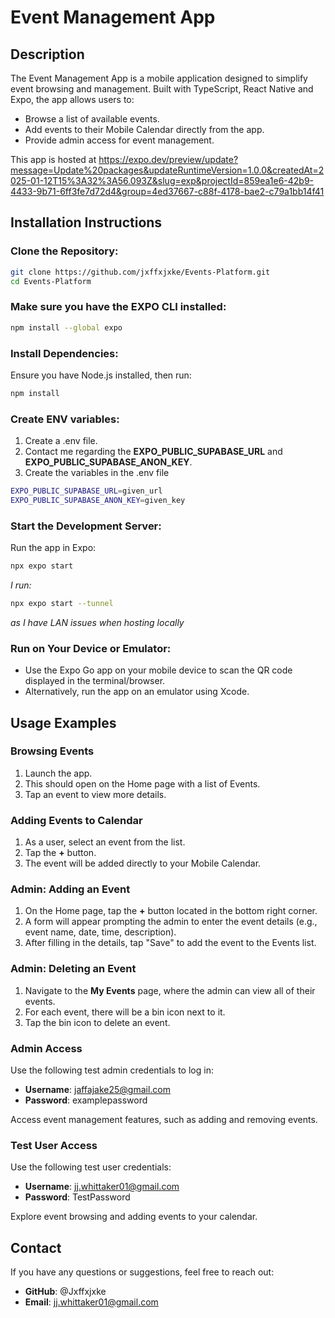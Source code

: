 # Event Management App

## Description

The Event Management App is a mobile application designed to simplify event browsing and management. Built with TypeScript, React Native and Expo, the app allows users to:

- Browse a list of available events.
- Add events to their Mobile Calendar directly from the app.
- Provide admin access for event management.

This app is hosted at https://expo.dev/preview/update?message=Update%20packages&updateRuntimeVersion=1.0.0&createdAt=2025-01-12T15%3A32%3A56.093Z&slug=exp&projectId=859ea1e6-42b9-4433-9b71-6ff3fe7d72d4&group=4ed37667-c88f-4178-bae2-c79a1bb14f41

## Installation Instructions

### Clone the Repository:
```bash
git clone https://github.com/jxffxjxke/Events-Platform.git
cd Events-Platform

```

### Make sure you have the EXPO CLI installed:
```bash
npm install --global expo

```

### Install Dependencies:
Ensure you have Node.js installed, then run:
```bash
npm install
```

### Create ENV variables:
1. Create a .env file.
2. Contact me regarding the **EXPO_PUBLIC_SUPABASE_URL** and **EXPO_PUBLIC_SUPABASE_ANON_KEY**.
3. Create the variables in the .env file
```bash
EXPO_PUBLIC_SUPABASE_URL=given_url
EXPO_PUBLIC_SUPABASE_ANON_KEY=given_key
```

### Start the Development Server:
Run the app in Expo:
```bash
npx expo start
```

_I run:_
```bash
npx expo start --tunnel
```
_as I have LAN issues when hosting locally_

### Run on Your Device or Emulator:
- Use the Expo Go app on your mobile device to scan the QR code displayed in the terminal/browser.
- Alternatively, run the app on an emulator using Xcode.

## Usage Examples

### Browsing Events
1. Launch the app.
2. This should open on the Home page with a list of Events.
3. Tap an event to view more details.

### Adding Events to Calendar
1. As a user, select an event from the list.
2. Tap the **+** button.
3. The event will be added directly to your Mobile Calendar.

### Admin: Adding an Event
1. On the Home page, tap the **+** button located in the bottom right corner.
2. A form will appear prompting the admin to enter the event details (e.g., event name, date, time, description).
3. After filling in the details, tap "Save" to add the event to the Events list.

### Admin: Deleting an Event
1. Navigate to the **My Events** page, where the admin can view all of their events.
2. For each event, there will be a bin icon next to it.
3. Tap the bin icon to delete an event.

### Admin Access
Use the following test admin credentials to log in:
- **Username**: jaffajake25@gmail.com
- **Password**: examplepassword

Access event management features, such as adding and removing events.

### Test User Access
Use the following test user credentials:
- **Username**: jj.whittaker01@gmail.com
- **Password**: TestPassword

Explore event browsing and adding events to your calendar.

## Contact

If you have any questions or suggestions, feel free to reach out:

- **GitHub**: @Jxffxjxke
- **Email**: jj.whittaker01@gmail.com
